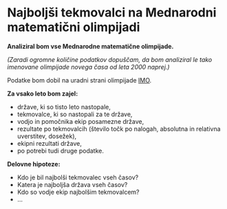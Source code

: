 **Najboljši tekmovalci na Mednarodni matematični olimpijadi**
==========================================================

**Analiziral bom vse Mednarodne matematične olimpijade.**

_(Zaradi ogromne količine podatkov dopuščam, da bom analiziral le tako imenovane olimpijade novega časa od leta 2000 naprej.)_

Podatke bom dobil na uradni strani olimpijade [IMO](https://www.imo-official.org/hall.aspx?column=awards&order=desc&nameform=western&block=1&language=sl).

**Za vsako leto bom zajel:**
* države, ki so tisto leto nastopale,
* tekmovalce, ki so nastopali za te države,
* vodjo in pomočnika ekip posamezne države,
* rezultate po tekmovalcih (število točk po nalogah, absolutna in relativna uverstitev, dosežek),
* ekipni rezultati države,
* po potrebi tudi druge podatke.

**Delovne hipoteze:**
* Kdo je bil najbolši tekmovalec vseh časov?
* Katera je najboljša država vseh časov?
* Kdo so vodje ekip najbolšim tekmovalcem?
* ...


